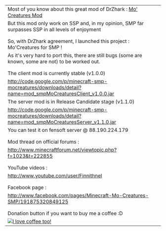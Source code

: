 <table border='0' cellspacing='5'>
<tr>
<td>
Most of you know about this great mod of DrZhark : <a href='http://www.minecraftforum.net/viewtopic.php?f=1032&t=86929'>Mo' Creatures Mod</a>
</td></tr><tr><td>
But this mod only work on SSP and, in my opinion, SMP far surpasses SSP in all levels of enjoyment<br>
</td></tr><tr><td>
</td></tr><tr><td>
</td></tr><tr><td>
So, with DrZhark agreement, I launched this project : Mo'Creatures for SMP !<br>
</td></tr><tr><td>
As it's very hard to port this, there are still bugs (some are known, some are not) to be worked out.<br>
</td></tr><tr><td>
</td></tr><tr><td>
</td></tr><tr><td>
The client mod is currently stable (v1.0.0)<br>
</td></tr><tr><td>
<a href='http://code.google.com/p/minecraft-smp-mocreatures/downloads/detail?name=mod_smpMoCreaturesClient_v1.0.0.jar'>http://code.google.com/p/minecraft-smp-mocreatures/downloads/detail?name=mod_smpMoCreaturesClient_v1.0.0.jar</a>
</td></tr><tr><td>
The server mod is in Release Candidate stage (v1.1.0)<br>
</td></tr><tr><td>
<a href='http://code.google.com/p/minecraft-smp-mocreatures/downloads/detail?name=mod_smpMoCreaturesServer_v1.1.0.jar'>http://code.google.com/p/minecraft-smp-mocreatures/downloads/detail?name=mod_smpMoCreaturesServer_v1.1.0.jar</a>
</td></tr><tr><td>
You can test it on fensoft server @ 88.190.224.179<br>
</td></tr><tr><td>
</td></tr><tr><td>
</td></tr><tr><td>
Mod thread on official forums :<br>
</td></tr><tr><td>
<a href='http://www.minecraftforum.net/viewtopic.php?f=1023&t=222855'>http://www.minecraftforum.net/viewtopic.php?f=1023&amp;t=222855</a>
</td></tr><tr><td>
</td></tr><tr><td>
</td></tr><tr><td>
YouTube videos :<br>
</td></tr><tr><td>
<a href='http://www.youtube.com/user/Finnithnel'>http://www.youtube.com/user/Finnithnel</a>
</td></tr><tr><td>
</td></tr><tr><td>
</td></tr><tr><td>
Facebook page :<br>
</td></tr><tr><td>
<a href='http://www.facebook.com/pages/Minecraft-Mo-Creatures-SMP/191875320849125'>http://www.facebook.com/pages/Minecraft-Mo-Creatures-SMP/191875320849125</a>
</td></tr><tr><td>
</td></tr><tr><td>
</td></tr><tr><td>
Donation button if you want to buy me a coffee :D<br>
</td></tr><tr><td>
<a href='https://www.paypal.com/cgi-bin/webscr?cmd=_s-xclick&hosted_button_id=NHPECMB7HNGWW'> <img src='https://www.paypalobjects.com/WEBSCR-640-20110306-1/en_US/i/btn/btn_donate_SM.gif' alt='I love coffee too!' /></a>
</td>
<td>
</td>
</tr>
</table>